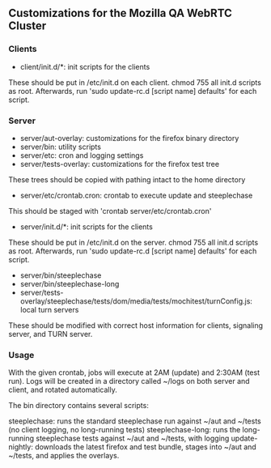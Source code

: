 ## Customizations for the Mozilla QA WebRTC Cluster

### Clients

* client/init.d/*: init scripts for the clients

These should be put in /etc/init.d on each client. chmod 755 all init.d scripts as root. Afterwards, run 'sudo update-rc.d [script name] defaults' for each script.

### Server

* server/aut-overlay: customizations for the firefox binary directory
* server/bin: utility scripts
* server/etc: cron and logging settings
* server/tests-overlay: customizations for the firefox test tree

These trees should be copied with pathing intact to the home directory

* server/etc/crontab.cron: crontab to execute update and steeplechase

This should be staged with 'crontab server/etc/crontab.cron'

* server/init.d/*: init scripts for the clients

These should be put in /etc/init.d on the server. chmod 755 all init.d scripts as root. Afterwards, run 'sudo update-rc.d [script name] defaults' for each script.

* server/bin/steeplechase
* server/bin/steeplechase-long
* server/tests-overlay/steeplechase/tests/dom/media/tests/mochitest/turnConfig.js: local turn servers

These should be modified with correct host information for clients, signaling server, and TURN server.

### Usage

With the given crontab, jobs will execute at 2AM (update) and 2:30AM (test run). Logs will be created in a directory called ~/logs on both server and client, and rotated automatically.

The bin directory contains several scripts:

steeplechase: runs the standard steeplechase run against ~/aut and ~/tests (no client logging, no long-running tests)
steeplechase-long: runs the long-running steeplechase tests against ~/aut and ~/tests, with logging
update-nightly: downloads the latest firefox and test bundle, stages into ~/aut and ~/tests, and applies the overlays.
